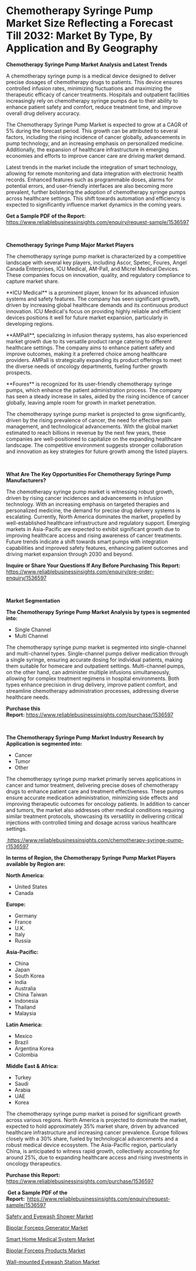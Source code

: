 <p><h1>Chemotherapy Syringe Pump Market Size Reflecting a Forecast Till 2032: Market By Type, By Application and By Geography</h1></p><p><strong>Chemotherapy Syringe Pump Market Analysis and Latest Trends</strong></p>
<p><p>A chemotherapy syringe pump is a medical device designed to deliver precise dosages of chemotherapy drugs to patients. This device ensures controlled infusion rates, minimizing fluctuations and maximizing the therapeutic efficacy of cancer treatments. Hospitals and outpatient facilities increasingly rely on chemotherapy syringe pumps due to their ability to enhance patient safety and comfort, reduce treatment time, and improve overall drug delivery accuracy.</p><p>The Chemotherapy Syringe Pump Market is expected to grow at a CAGR of 5% during the forecast period. This growth can be attributed to several factors, including the rising incidence of cancer globally, advancements in pump technology, and an increasing emphasis on personalized medicine. Additionally, the expansion of healthcare infrastructure in emerging economies and efforts to improve cancer care are driving market demand.</p><p>Latest trends in the market include the integration of smart technology, allowing for remote monitoring and data integration with electronic health records. Enhanced features such as programmable doses, alarms for potential errors, and user-friendly interfaces are also becoming more prevalent, further bolstering the adoption of chemotherapy syringe pumps across healthcare settings. This shift towards automation and efficiency is expected to significantly influence market dynamics in the coming years.</p></p>
<p><strong>Get a Sample PDF of the Report:&nbsp;</strong> <a href="https://www.reliablebusinessinsights.com/enquiry/request-sample/1536597?utm_campaign=84&utm_medium=2&utm_source=Github&utm_content=ia&utm_term=04032025&utm_id=chemotherapy-syringe-pump">https://www.reliablebusinessinsights.com/enquiry/request-sample/1536597</a></p>
<p>&nbsp;</p>
<p><strong>Chemotherapy Syringe Pump Major Market Players</strong></p>
<p><p>The chemotherapy syringe pump market is characterized by a competitive landscape with several key players, including Ascor, Spetec, Foures, Angel Canada Enterprises, ICU Medical, AM-Pall, and Micrel Medical Devices. These companies focus on innovation, quality, and regulatory compliance to capture market share.</p><p>**ICU Medical** is a prominent player, known for its advanced infusion systems and safety features. The company has seen significant growth, driven by increasing global healthcare demands and its continuous product innovation. ICU Medical's focus on providing highly reliable and efficient devices positions it well for future market expansion, particularly in developing regions.</p><p>**AMPall**, specializing in infusion therapy systems, has also experienced market growth due to its versatile product range catering to different healthcare settings. The company aims to enhance patient safety and improve outcomes, making it a preferred choice among healthcare providers. AMPall is strategically expanding its product offerings to meet the diverse needs of oncology departments, fueling further growth prospects.</p><p>**Foures** is recognized for its user-friendly chemotherapy syringe pumps, which enhance the patient administration process. The company has seen a steady increase in sales, aided by the rising incidence of cancer globally, leaving ample room for growth in market penetration.</p><p>The chemotherapy syringe pump market is projected to grow significantly, driven by the rising prevalence of cancer, the need for effective pain management, and technological advancements. With the global market estimated to reach billions in revenue by the next few years, these companies are well-positioned to capitalize on the expanding healthcare landscape. The competitive environment suggests stronger collaboration and innovation as key strategies for future growth among the listed players.</p></p>
<p>&nbsp;</p>
<p><strong>What Are The Key Opportunities For Chemotherapy Syringe Pump Manufacturers?</strong></p>
<p><p>The chemotherapy syringe pump market is witnessing robust growth, driven by rising cancer incidences and advancements in infusion technology. With an increasing emphasis on targeted therapies and personalized medicine, the demand for precise drug delivery systems is escalating. Currently, North America dominates the market, propelled by well-established healthcare infrastructure and regulatory support. Emerging markets in Asia-Pacific are expected to exhibit significant growth due to improving healthcare access and rising awareness of cancer treatments. Future trends indicate a shift towards smart pumps with integration capabilities and improved safety features, enhancing patient outcomes and driving market expansion through 2030 and beyond.</p></p>
<p><strong>Inquire or Share Your Questions If Any Before Purchasing This Report:</strong> <a href="https://www.reliablebusinessinsights.com/enquiry/pre-order-enquiry/1536597?utm_campaign=84&utm_medium=2&utm_source=Github&utm_content=ia&utm_term=04032025&utm_id=chemotherapy-syringe-pump">https://www.reliablebusinessinsights.com/enquiry/pre-order-enquiry/1536597</a></p>
<p>&nbsp;</p>
<p><strong>Market Segmentation</strong></p>
<p><strong>The Chemotherapy Syringe Pump Market Analysis by types is segmented into:</strong></p>
<p><ul><li>Single Channel</li><li>Multi Channel</li></ul></p>
<p><p>The chemotherapy syringe pump market is segmented into single-channel and multi-channel types. Single-channel pumps deliver medication through a single syringe, ensuring accurate dosing for individual patients, making them suitable for homecare and outpatient settings. Multi-channel pumps, on the other hand, can administer multiple infusions simultaneously, allowing for complex treatment regimens in hospital environments. Both types enhance precision in drug delivery, improve patient comfort, and streamline chemotherapy administration processes, addressing diverse healthcare needs.</p></p>
<p><strong>Purchase this Report:&nbsp;</strong><a href="https://www.reliablebusinessinsights.com/purchase/1536597?utm_campaign=84&utm_medium=2&utm_source=Github&utm_content=ia&utm_term=04032025&utm_id=chemotherapy-syringe-pump">https://www.reliablebusinessinsights.com/purchase/1536597</a></p>
<p>&nbsp;</p>
<p><strong>The Chemotherapy Syringe Pump Market Industry Research by Application is segmented into:</strong></p>
<p><ul><li>Cancer</li><li>Tumor</li><li>Other</li></ul></p>
<p><p>The chemotherapy syringe pump market primarily serves applications in cancer and tumor treatment, delivering precise doses of chemotherapy drugs to enhance patient care and treatment effectiveness. These pumps ensure accurate medication administration, minimizing side effects and improving therapeutic outcomes for oncology patients. In addition to cancer and tumors, the market also addresses other medical conditions requiring similar treatment protocols, showcasing its versatility in delivering critical injections with controlled timing and dosage across various healthcare settings.</p></p>
<p><a href="https://www.reliablebusinessinsights.com/chemotherapy-syringe-pump-r1536597?utm_campaign=84&utm_medium=2&utm_source=Github&utm_content=ia&utm_term=04032025&utm_id=chemotherapy-syringe-pump">&nbsp;https://www.reliablebusinessinsights.com/chemotherapy-syringe-pump-r1536597</a></p>
<p><strong>In terms of Region, the Chemotherapy Syringe Pump Market Players available by Region are:</strong></p>
<p>
    <p> <strong> North America: </strong>
        <ul>
            <li>United States</li>
            <li>Canada</li>
        </ul>
        </p> 
    <p> <strong> Europe: </strong>
        <ul>
            <li>Germany</li>
            <li>France</li>
            <li>U.K.</li>
            <li>Italy</li>
            <li>Russia</li>
        </ul>
        </p> 
    <p> <strong> Asia-Pacific: </strong>
        <ul>
            <li>China</li>
            <li>Japan</li>
            <li>South Korea</li>
            <li>India</li>
            <li>Australia</li>
            <li>China Taiwan</li>
            <li>Indonesia</li>
            <li>Thailand</li>
            <li>Malaysia</li>
        </ul>
        </p> 
    <p> <strong> Latin America: </strong>
        <ul>
            <li>Mexico</li>
            <li>Brazil</li>
            <li>Argentina Korea</li>
            <li>Colombia</li>
        </ul>
        </p> 
    <p> <strong> Middle East & Africa: </strong>
        <ul>
            <li>Turkey</li>
            <li>Saudi</li>
            <li>Arabia</li>
            <li>UAE</li>
            <li>Korea</li>
        </ul>
    </p>
    </p>
<p><p>The chemotherapy syringe pump market is poised for significant growth across various regions. North America is projected to dominate the market, expected to hold approximately 35% market share, driven by advanced healthcare infrastructure and increasing cancer prevalence. Europe follows closely with a 30% share, fueled by technological advancements and a robust medical device ecosystem. The Asia-Pacific region, particularly China, is anticipated to witness rapid growth, collectively accounting for around 25%, due to expanding healthcare access and rising investments in oncology therapeutics.</p></p>
<p><strong>Purchase this Report: </strong><a href="https://www.reliablebusinessinsights.com/purchase/1536597?utm_campaign=84&utm_medium=2&utm_source=Github&utm_content=ia&utm_term=04032025&utm_id=chemotherapy-syringe-pump">https://www.reliablebusinessinsights.com/purchase/1536597</a></p>
<p>&nbsp;<strong>Get a Sample PDF of the Report:&nbsp;&nbsp;</strong><a href="https://www.reliablebusinessinsights.com/enquiry/request-sample/1536597?utm_campaign=84&utm_medium=2&utm_source=Github&utm_content=ia&utm_term=04032025&utm_id=chemotherapy-syringe-pump">https://www.reliablebusinessinsights.com/enquiry/request-sample/1536597</a></p>
<p><strong></strong></p>
<p><p><a href="https://github.com/boudykodumi/Market-Research-Report-List-1/blob/main/safety-and-eyewash-shower-market.md?utm_campaign=84&utm_medium=2&utm_source=Github&utm_content=ia&utm_term=04032025&utm_id=chemotherapy-syringe-pump">Safety and Eyewash Shower Market</a></p><p><a href="https://github.com/ummulmzu/Market-Research-Report-List-1/blob/main/bipolar-forceps-generator-market.md?utm_campaign=84&utm_medium=2&utm_source=Github&utm_content=ia&utm_term=04032025&utm_id=chemotherapy-syringe-pump">Bipolar Forceps Generator Market</a></p><p><a href="https://github.com/nwokechock6s/Market-Research-Report-List-1/blob/main/smart-home-medical-system-market.md?utm_campaign=84&utm_medium=2&utm_source=Github&utm_content=ia&utm_term=04032025&utm_id=chemotherapy-syringe-pump">Smart Home Medical System Market</a></p><p><a href="https://github.com/lazorsauraw9/Market-Research-Report-List-1/blob/main/bipolar-forceps-products-market.md?utm_campaign=84&utm_medium=2&utm_source=Github&utm_content=ia&utm_term=04032025&utm_id=chemotherapy-syringe-pump">Bipolar Forceps Products Market</a></p><p><a href="https://github.com/aiamekar/Market-Research-Report-List-1/blob/main/wall-mounted-eyewash-station-market.md?utm_campaign=84&utm_medium=2&utm_source=Github&utm_content=ia&utm_term=04032025&utm_id=chemotherapy-syringe-pump">Wall-mounted Eyewash Station Market</a></p></p>